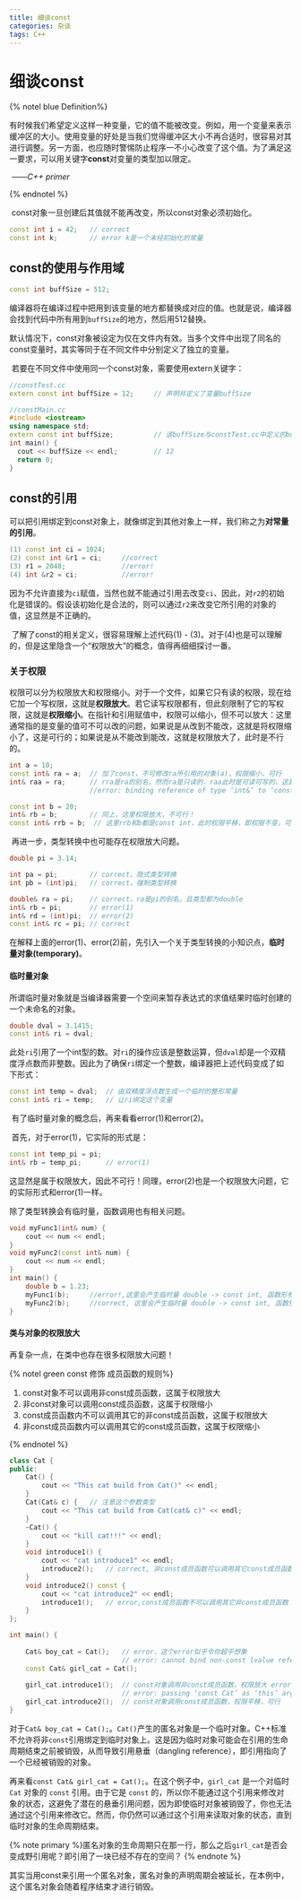 ```yaml
---
title: 细谈const
categories: 杂谈
tags: C++
---
```

# 细谈const

{% notel blue Definition%}

​	有时候我们希望定义这样一种变量，它的值不能被改变。例如，用一个变量来表示缓冲区的大小。使用变量的好处是当我们觉得缓冲区大小不再合适时，很容易对其进行调整。另一方面，也应随时警惕防止程序一不小心改变了这个值。为了满足这一要求，可以用关键字**const**对变量的类型加以限定。

​																														——*C++ primer*

{% endnotel %}

​	const对象一旦创建后其值就不能再改变，所以const对象必须初始化。

```c++
const int i = 42;	// correct
const int k;		// error k是一个未经初始化的常量
```



## const的使用与作用域

```c++
const int buffSize = 512;
```

编译器将在编译过程中把用到该变量的地方都替换成对应的值。也就是说，编译器会找到代码中所有用到`buffSize`的地方，然后用512替换。

​	默认情况下，const对象被设定为仅在文件内有效。当多个文件中出现了同名的const变量时，其实等同于在不同文件中分别定义了独立的变量。

​	若要在不同文件中使用同一个const对象，需要使用extern关键字：

```c++
//constTest.cc
extern const int buffSize = 12;		// 声明并定义了变量buffSize

//constMain.cc
#include <iostream>
using namespace std;
extern const int buffSize;			// 该buffSize与constTest.cc中定义的buffSize是同一个
int main() {
  cout << buffSize << endl;  		// 12
  return 0;
}
```



## const的引用

​	可以把引用绑定到const对象上，就像绑定到其他对象上一样，我们称之为**对常量的引用**。

```c++
(1) const int ci = 1024;
(2) const int &r1 = ci;		//correct
(3) r1 = 2048;				//error!
(4) int &r2 = ci;			//error!
```

因为不允许直接为`ci`赋值，当然也就不能通过引用去改变`ci`、因此，对`r2`的初始化是错误的。假设该初始化是合法的，则可以通过`r2`来改变它所引用的对象的值，这显然是不正确的。

​	了解了const的相关定义，很容易理解上述代码(1) - (3)。对于(4)也是可以理解的，但是这里隐含一个“权限放大”的概念，值得再细细探讨一番。

### 关于权限

​	权限可以分为权限放大和权限缩小。对于一个文件，如果它只有读的权限，现在给它加一个写权限，这就是**权限放大**。若它读写权限都有，但此刻限制了它的写权限，这就是**权限缩小**。
​	在指针和引用赋值中，权限可以缩小，但不可以放大：这里通常指的是变量的值可不可以改的问题，如果说是从改到不能改，这就是将权限缩小了，这是可行的；如果说是从不能改到能改，这就是权限放大了，此时是不行的。

```c++
int a = 10;
const int& ra = a;  // 加了const，不可修改ra所引用的对象(a)，权限缩小，可行
int& raa = ra;  	// rra是ra的别名，然而ra是只读的，raa此时是可读可写的，这属于权限放大，不可行！
					//error: binding reference of type ‘int&’ to ‘const int’ discards qualifiers

const int b = 20;
int& rb = b;  		// 同上，这里权限放大，不可行！
const int& rrb = b;  // 这里rrb和b都是const int，此时权限平移，即权限不变，可行。

```

​	再进一步，类型转换中也可能存在权限放大问题。

```c++
double pi = 3.14;

int pa = pi;		// correct，隐式类型转换
int pb = (int)pi;	// correct，强制类型转换

double& ra = pi;	// correct，ra是pi的别名，且类型都为double
int& rb = pi;		// error(1)
int& rd = (int)pi;	// error(2)
const int& rc = pi;	// correct
```

​	在解释上面的error(1)、error(2)前，先引入一个关于类型转换的小知识点，**临时量对象(temporary)**。

#### 	临时量对象

​	所谓临时量对象就是当编译器需要一个空间来暂存表达式的求值结果时临时创建的一个未命名的对象。

```c++
double dval = 3.1415;
const int& ri = dval;
```

此处`ri`引用了一个int型的数。对`ri`的操作应该是整数运算，但`dval`却是一个双精度浮点数而非整数。因此为了确保`ri`绑定一个整数，编译器把上述代码变成了如下形式：

```c++
const int temp = dval;	// 由双精度浮点数生成一个临时的整形常量
const int& ri = temp;	// 让ri绑定这个变量
```

​	有了临时量对象的概念后，再来看看error(1)和error(2)。

​	首先，对于error(1)，它实际的形式是：

```c++
const int temp_pi = pi;
int& rb = temp_pi;		// error(1)
```

这显然是属于权限放大，因此不可行！同理，error(2)也是一个权限放大问题，它的实际形式和error(1)一样。

除了类型转换会有临时量，函数调用也有相关问题。

```c++
void myFunc1(int& num) {
    cout << num << endl;
}
void myFunc2(const int& num) {
    cout << num << endl;
}
int main() {
    double b = 1.23;
    myFunc1(b);		//error!,这里会产生临时量 double -> const int, 函数形参类型为int, 接收一个const int 属于权限放大
    myFunc2(b);		//correct, 这里会产生临时量 double -> const int, 函数形参类型为const int，属于权限平移，可行
}
```

#### 类与对象的权限放大

再复杂一点，在类中也存在很多权限放大问题！

{% notel green const 修饰 成员函数的规则%}

1. const对象不可以调用非const成员函数，这属于权限放大
2. 非const对象可以调用const成员函数，这属于权限缩小
3. const成员函数内不可以调用其它的非const成员函数，这属于权限放大
4. 非const成员函数内可以调用其它的const成员函数，这属于权限缩小

{% endnotel %}

```c++
class Cat {
public:
    Cat() {
        cout << "This cat build from Cat()" << endl;
    }
    Cat(Cat& c) {	// 注意这个参数类型
        cout << "This cat build from Cat(cat& c)" << endl;
    }
    ~Cat() {
        cout << "kill cat!!!" << endl;
    }
    void introduce1() {
        cout << "cat introduce1" << endl;
        introduce2();	// correct, 非const成员函数可以调用其它const成员函数。
    }
    void introduce2() const {
        cout << "cat introduce2" << endl;
        introduce1();	// error,const成员函数不可以调用其它非const成员函数！
    }
};

int main() {
    
    Cat& boy_cat = Cat();	// error，这个error似乎令你超乎想象
         					// error: cannot bind non-const lvalue reference of type ‘Cat&’ to an rvalue of type ‘Cat’
    const Cat& girl_cat = Cat();
    
    girl_cat.introduce1();	// const对象调用非const成员函数，权限放大 error
    						// error: passing ‘const Cat’ as ‘this’ argument discards qualifiers [-fpermissive]
    girl_cat.introduce2();	// const对象调用const成员函数，权限平移，可行
}
```

​	对于`Cat& boy_cat = Cat();`。`Cat()`产生的匿名对象是一个临时对象。C++标准不允许将非`const`引用绑定到临时对象上。这是因为临时对象可能会在引用的生命周期结束之前被销毁，从而导致引用悬垂（dangling reference），即引用指向了一个已经被销毁的对象。

​	再来看`const Cat& girl_cat = Cat();`。在这个例子中，`girl_cat` 是一个对临时 `Cat` 对象的 `const` 引用。由于它是 `const` 的，所以你不能通过这个引用来修改对象的状态，这避免了潜在的悬垂引用问题，因为即使临时对象被销毁了，你也无法通过这个引用来修改它。然而，你仍然可以通过这个引用来读取对象的状态，直到临时对象的生命周期结束。

{% note primary  %}匿名对象的生命周期只在那一行，那么之后`girl_cat`是否会变成野引用呢？即引用了一块已经不存在的空间？ {% endnote %}

​	其实当用const来引用一个匿名对象，匿名对象的声明周期会被延长，在本例中，这个匿名对象会随着程序结束才进行销毁。